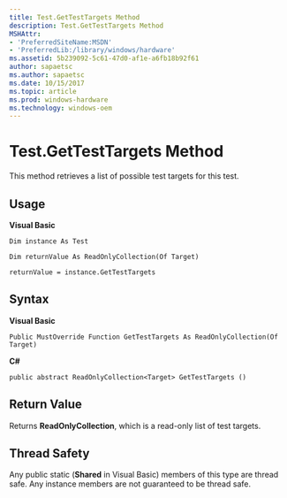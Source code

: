 ```yaml
---
title: Test.GetTestTargets Method
description: Test.GetTestTargets Method
MSHAttr:
- 'PreferredSiteName:MSDN'
- 'PreferredLib:/library/windows/hardware'
ms.assetid: 5b239092-5c61-47d0-af1e-a6fb18b92f61
author: sapaetsc
ms.author: sapaetsc
ms.date: 10/15/2017
ms.topic: article
ms.prod: windows-hardware
ms.technology: windows-oem
---
```


# Test.GetTestTargets Method


This method retrieves a list of possible test targets for this test.

## <span id="Usage"></span><span id="usage"></span><span id="USAGE"></span>Usage


**Visual Basic**

`Dim instance As Test`

`Dim returnValue As ReadOnlyCollection(Of Target)`

`returnValue = instance.GetTestTargets`

## <span id="Syntax"></span><span id="syntax"></span><span id="SYNTAX"></span>Syntax


**Visual Basic**

`Public MustOverride Function GetTestTargets As ReadOnlyCollection(Of Target)`

**C#**

`public abstract ReadOnlyCollection<Target> GetTestTargets ()`

## <span id="Return_Value"></span><span id="return_value"></span><span id="RETURN_VALUE"></span>Return Value


Returns **ReadOnlyCollection**, which is a read-only list of test targets.

## <span id="Thread_Safety"></span><span id="thread_safety"></span><span id="THREAD_SAFETY"></span>Thread Safety


Any public static (**Shared** in Visual Basic) members of this type are thread safe. Any instance members are not guaranteed to be thread safe.

 

 






